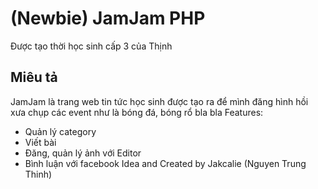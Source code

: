 # (Newbie) JamJam PHP
Được tạo thời học sinh cấp 3 của Thịnh
## Miêu tả
JamJam là trang web tin tức học sinh được tạo ra để mình đăng hình hồi xưa chụp
các event như là bóng đá, bóng rổ bla bla
Features:
- Quản lý category
- Viết bài
- Đăng, quản lý ảnh với Editor
- Bình luận với facebook
Idea and Created by Jakcalie (Nguyen Trung Thinh)
